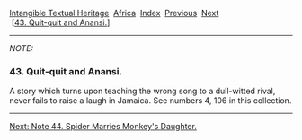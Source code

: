 [Intangible Textual Heritage](../../index)  [Africa](../index) 
[Index](index)  [Previous](jas042n)  [Next](jas044n)   
 \[[43. Quit-quit and Anansi.](jas043)\]

------------------------------------------------------------------------

*NOTE:* 

### 43. Quit-quit and Anansi.

A story which turns upon teaching the wrong song to a dull-witted rival,
never fails to raise a laugh in Jamaica. See numbers 4, 106 in this
collection.

------------------------------------------------------------------------

[Next: Note 44. Spider Marries Monkey's Daughter.](jas044n)

